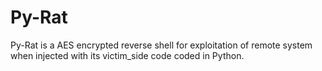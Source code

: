 # Py-Rat
Py-Rat is a AES encrypted reverse shell for exploitation of remote system when injected with its victim_side code coded in Python.
